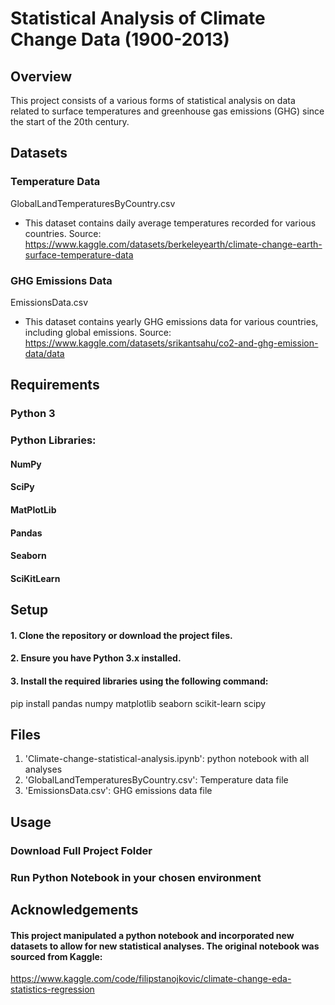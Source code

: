 # Statistical Analysis of Climate Change Data (1900-2013)

## Overview

This project consists of a various forms of statistical analysis on data related to surface temperatures and greenhouse gas emissions (GHG) since the start of the 20th century.

## Datasets

### Temperature Data
GlobalLandTemperaturesByCountry.csv
- This dataset contains daily average temperatures recorded for various countries.
Source: https://www.kaggle.com/datasets/berkeleyearth/climate-change-earth-surface-temperature-data 

### GHG Emissions Data
EmissionsData.csv
- This dataset contains yearly GHG emissions data for various countries, including global emissions.
Source: https://www.kaggle.com/datasets/srikantsahu/co2-and-ghg-emission-data/data

## Requirements

### Python 3
### Python Libraries:
#### NumPy
#### SciPy
#### MatPlotLib
#### Pandas
#### Seaborn
#### SciKitLearn

## Setup

#### 1. Clone the repository or download the project files.
#### 2. Ensure you have Python 3.x installed.
#### 3. Install the required libraries using the following command:
pip install pandas numpy matplotlib seaborn scikit-learn scipy

## Files
1. 'Climate-change-statistical-analysis.ipynb': python notebook with all analyses
2. 'GlobalLandTemperaturesByCountry.csv': Temperature data file
3. 'EmissionsData.csv': GHG emissions data file

## Usage

### Download Full Project Folder
### Run Python Notebook in your chosen environment

## Acknowledgements
#### This project manipulated a python notebook and incorporated new datasets to allow for new statistical analyses. The original notebook was sourced from Kaggle:
https://www.kaggle.com/code/filipstanojkovic/climate-change-eda-statistics-regression
